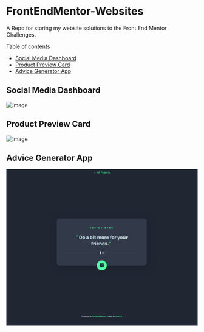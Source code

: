 ﻿# FrontEndMentor-Websites

A Repo for storing my website solutions to the Front End Mentor Challenges.

Table of contents
 - [Social Media Dashboard](#social-media-dashboard)
 - [Product Preview Card](#product-preview-card)
 - [Advice Generator App](#advice-generator-app)

## Social Media Dashboard
![image](https://user-images.githubusercontent.com/104685376/234985821-8a3d1eac-b62f-4bc1-a022-0db2b3d7278f.png)


## Product Preview Card
![image](https://user-images.githubusercontent.com/104685376/235378513-31079ca8-fc88-4bc2-841e-2fea7279dbac.png)


## Advice Generator App
![image](/Advice-Generator-App/screenshot.png)
